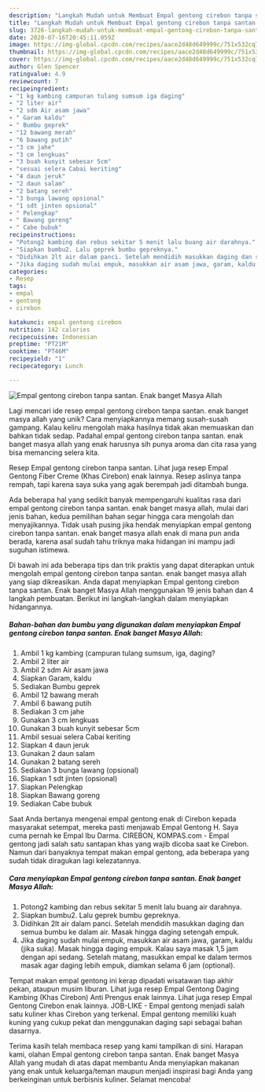 ```yaml
---
description: "Langkah Mudah untuk Membuat Empal gentong cirebon tanpa santan. Enak banget Masya Allah Anti Gagal"
title: "Langkah Mudah untuk Membuat Empal gentong cirebon tanpa santan. Enak banget Masya Allah Anti Gagal"
slug: 3726-langkah-mudah-untuk-membuat-empal-gentong-cirebon-tanpa-santan-enak-banget-masya-allah-anti-gagal
date: 2020-07-16T20:45:11.059Z
image: https://img-global.cpcdn.com/recipes/aace2d48d649999c/751x532cq70/empal-gentong-cirebon-tanpa-santan-enak-banget-masya-allah-foto-resep-utama.jpg
thumbnail: https://img-global.cpcdn.com/recipes/aace2d48d649999c/751x532cq70/empal-gentong-cirebon-tanpa-santan-enak-banget-masya-allah-foto-resep-utama.jpg
cover: https://img-global.cpcdn.com/recipes/aace2d48d649999c/751x532cq70/empal-gentong-cirebon-tanpa-santan-enak-banget-masya-allah-foto-resep-utama.jpg
author: Glen Spencer
ratingvalue: 4.9
reviewcount: 7
recipeingredient:
- "1 kg kambing campuran tulang sumsum iga daging"
- "2 liter air"
- "2 sdm Air asam jawa"
- " Garam kaldu"
- " Bumbu geprek"
- "12 bawang merah"
- "6 bawang putih"
- "3 cm jahe"
- "3 cm lengkuas"
- "3 buah kunyit sebesar 5cm"
- "sesuai selera Cabai keriting"
- "4 daun jeruk"
- "2 daun salam"
- "2 batang sereh"
- "3 bunga lawang opsional"
- "1 sdt jinten opsional"
- " Pelengkap"
- " Bawang goreng"
- " Cabe bubuk"
recipeinstructions:
- "Potong2 kambing dan rebus sekitar 5 menit lalu buang air darahnya."
- "Siapkan bumbu2. Lalu geprek bumbu gepreknya."
- "Didihkan 2lt air dalam panci. Setelah mendidih masukkan daging dan semua bumbu ke dalam air. Masak hingga daging setengah empuk."
- "Jika daging sudah mulai empuk, masukkan air asam jawa, garam, kaldu (jika suka). Masak hingga daging empuk. Kalau saya masak 1,5 jam dengan api sedang. Setelah matang, masukkan empal ke dalam termos masak agar daging lebih empuk, diamkan selama 6 jam (optional)."
categories:
- Resep
tags:
- empal
- gentong
- cirebon

katakunci: empal gentong cirebon 
nutrition: 142 calories
recipecuisine: Indonesian
preptime: "PT21M"
cooktime: "PT46M"
recipeyield: "1"
recipecategory: Lunch

---
```



![Empal gentong cirebon tanpa santan. Enak banget Masya Allah](https://img-global.cpcdn.com/recipes/aace2d48d649999c/751x532cq70/empal-gentong-cirebon-tanpa-santan-enak-banget-masya-allah-foto-resep-utama.jpg)

Lagi mencari ide resep empal gentong cirebon tanpa santan. enak banget masya allah yang unik? Cara menyiapkannya memang susah-susah gampang. Kalau keliru mengolah maka hasilnya tidak akan memuaskan dan bahkan tidak sedap. Padahal empal gentong cirebon tanpa santan. enak banget masya allah yang enak harusnya sih punya aroma dan cita rasa yang bisa memancing selera kita.

Resep Empal gentong cirebon tanpa santan. Lihat juga resep Empal Gentong Fiber Creme (Khas Cirebon) enak lainnya. Resep aslinya tanpa rempah, tapi karena saya suka yang agak berempah jadi ditambah bunga.

Ada beberapa hal yang sedikit banyak mempengaruhi kualitas rasa dari empal gentong cirebon tanpa santan. enak banget masya allah, mulai dari jenis bahan, kedua pemilihan bahan segar hingga cara mengolah dan menyajikannya. Tidak usah pusing jika hendak menyiapkan empal gentong cirebon tanpa santan. enak banget masya allah enak di mana pun anda berada, karena asal sudah tahu triknya maka hidangan ini mampu jadi suguhan istimewa.


Di bawah ini ada beberapa tips dan trik praktis yang dapat diterapkan untuk mengolah empal gentong cirebon tanpa santan. enak banget masya allah yang siap dikreasikan. Anda dapat menyiapkan Empal gentong cirebon tanpa santan. Enak banget Masya Allah menggunakan 19 jenis bahan dan 4 langkah pembuatan. Berikut ini langkah-langkah dalam menyiapkan hidangannya.

<!--inarticleads1-->

##### Bahan-bahan dan bumbu yang digunakan dalam menyiapkan Empal gentong cirebon tanpa santan. Enak banget Masya Allah:

1. Ambil 1 kg kambing (campuran tulang sumsum, iga, daging?
1. Ambil 2 liter air
1. Ambil 2 sdm Air asam jawa
1. Siapkan  Garam, kaldu
1. Sediakan  Bumbu geprek
1. Ambil 12 bawang merah
1. Ambil 6 bawang putih
1. Sediakan 3 cm jahe
1. Gunakan 3 cm lengkuas
1. Gunakan 3 buah kunyit sebesar 5cm
1. Ambil sesuai selera Cabai keriting
1. Siapkan 4 daun jeruk
1. Gunakan 2 daun salam
1. Gunakan 2 batang sereh
1. Sediakan 3 bunga lawang (opsional)
1. Siapkan 1 sdt jinten (opsional)
1. Siapkan  Pelengkap
1. Siapkan  Bawang goreng
1. Sediakan  Cabe bubuk


Saat Anda bertanya mengenai empal gentong enak di Cirebon kepada masyarakat setempat, mereka pasti menjawab Empal Gentong H. Saya cuma pernah ke Empal Ibu Darma. CIREBON, KOMPAS.com - Empal gentong jadi salah satu santapan khas yang wajib dicoba saat ke Cirebon. Namun dari banyaknya tempat makan empal gentong, ada beberapa yang sudah tidak diragukan lagi kelezatannya. 

<!--inarticleads2-->

##### Cara menyiapkan Empal gentong cirebon tanpa santan. Enak banget Masya Allah:

1. Potong2 kambing dan rebus sekitar 5 menit lalu buang air darahnya.
1. Siapkan bumbu2. Lalu geprek bumbu gepreknya.
1. Didihkan 2lt air dalam panci. Setelah mendidih masukkan daging dan semua bumbu ke dalam air. Masak hingga daging setengah empuk.
1. Jika daging sudah mulai empuk, masukkan air asam jawa, garam, kaldu (jika suka). Masak hingga daging empuk. Kalau saya masak 1,5 jam dengan api sedang. Setelah matang, masukkan empal ke dalam termos masak agar daging lebih empuk, diamkan selama 6 jam (optional).


Tempat makan empal gentong ini kerap dipadati wisatawan tiap akhir pekan, ataupun musim liburan. Lihat juga resep Empal Gentong Daging Kambing (Khas Cirebon) Anti Prengus enak lainnya. Lihat juga resep Empal Gentong Cirebon enak lainnya. JOB-LIKE - Empal gentong menjadi salah satu kuliner khas Cirebon yang terkenal. Empal gentong memiliki kuah kuning yang cukup pekat dan menggunakan daging sapi sebagai bahan dasarnya. 

Terima kasih telah membaca resep yang kami tampilkan di sini. Harapan kami, olahan Empal gentong cirebon tanpa santan. Enak banget Masya Allah yang mudah di atas dapat membantu Anda menyiapkan makanan yang enak untuk keluarga/teman maupun menjadi inspirasi bagi Anda yang berkeinginan untuk berbisnis kuliner. Selamat mencoba!
